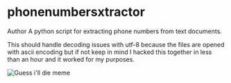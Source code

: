 # phonenumbersxtractor
Author
A python script for extracting phone numbers from text documents.

This should handle decoding issues with utf-8 because the files are opened with ascii encoding
but if not keep in mind I hacked this together in less than an hour and it worked for my purposes.

![Guess i'll die meme](http://i0.kym-cdn.com/photos/images/original/001/231/999/ba5.jpg)
